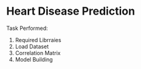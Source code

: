 # Heart Disease Prediction

Task Performed:

1. Required Librraies
2. Load Dataset
3. Correlation Matrix
4. Model Building